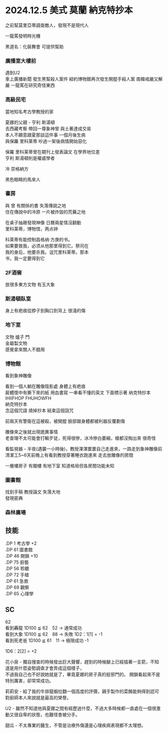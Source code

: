 # 2024.12.5 美式 莫蘭 納克特抄本
之前幫莫里亞蒂調查敵人，發現不是現代人  

一龍罵發明時光機  

黑道名：化裝舞會  可提供幫助  

### 廣播室大樓前
遇到U2  
車上廣播新聞 發生黑幫殺人案件 紐約博物館再次發生開膛手殺人案 南韓戒嚴又解嚴 一龍罵在研究奇怪東西  


### 高級民宅
當地知名考古學教授的家  

夏娜的父親 - 亨利 斯湯頓  
去西藏考察 帶回一尊象神曾 與土著達成交易  
本人不願意跟夏那談這件事 一個月後生病  
與保羅 里科莱蒂 吵過一架後病情開始惡化  

保羅 里科莱蒂曾在期刊上發表論文 在學界地位差  
亨利 斯湯頓則是權威學者

冷 崇格納方  

黑色眼睛的馬來人  


### 書房
與 曾 有關係的書 失落傳說之地  
住在傳說中的冷原 一片被炸毀的荒蕪之地  

在桌子抽屜發現神像 日曆兩星情沒翻動  
里科莱蒂，博物馆，两点钟  

科莱蒂有能控制昌格纳·方庚的书。  
如果要救我，必须从他那里得到它。祭司在  
我的身后，他要杀我。诅咒里科莱蒂。那本  
书，我一定要得到它  


### 2F酒窖
放很多東方文物 有玉大象

### 斯湯頓臥室
身上有疤痕從脖子到胸口到背上 很淺的傷

### 地下室
文物 爐子 門  
金屬製文物  
感覺拿來關人不錯用  

### 博物館
看到象神雕像  

看到一個人躺在雕像陰影處 身體上有疤痕  
屍體懷中有撕下來的紙 用血書寫 一串看不懂的英文 下面標示著 纳克特抄本  
IHIIFHOP  FHUHOWFH  
納克特抄本  
念這個咒語 燒掉抄本 結束這個詛咒  

前兩天有警衛在這被殺，被開膛 臉部跟身體都被利器反覆劃傷  

雕像來之後就出現詭異事情  
老查理不太可能會打輸歹徒，死得很慘，冰冷慘白萎縮，槍都沒掏出來 很奇怪  

看監視器 - 半夜(遇襲一小時後)，教授渾渾噩噩自己走進來，一路走到象神雕像前  
清潔工5~6天前晚上有看到教授穿著睡衣跑進來 走去放雕像的房間  


一層樓房子 有閣樓 有地下室 知道格局但各房間功能未知  


### 圖書館
找到手稿 教授論文 失落大地  
發現密典  

### 森林廣場



## 技能  
.DP 1 考古學 +2  
.DP 61 圖書館  
.DP 46 開鎖 +10  
.DP 75 廚藝  
.DP 56 聆聽  
.DP 72 手槍  
.DP 61 急救  
.DP 69 觀察  
.DP 65 心理學  


## SC  
62    
看到轟龍 1D100 ≦ 62　52 → 通常成功  
看到大象 1D100 ≦ 62　88 → 失敗 1D2：1[1] = -1  
看到死老爸 1D100 ≦ 61　11 → 極限成功 -1  

1D6：2[2] = +2

花小泉 - 獨自搜查的時候發出巨大聲響，趕到的時候腳上已經插著一支箭，不知道是用什麼姿勢調查才會弄成這個樣子，  
不過我自己也不好說她就是了，畢竟夏娜的房子真的挺邪門的。 開鎖看起來不是特別厲害，卻常常成功。  

莉莉安 - 給了我的牛排龍蝦拉麵一個高度的評價，親手製作的菜餚能夠得到認可對廚師本人來說就是最高的榮譽。  

U2 - 雖然不知道他與夏娜之間有經歷過什麼，不過大多時候都一直處在一個很激動又很自卑的狀態，也難怪會被分手。  

甜瓜 - 不太專業的醫生，不管是治療外傷還是心理疾病表現都不太理想。
